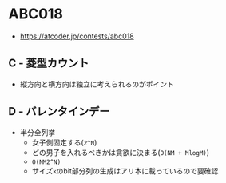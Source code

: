 # ABC018
* https://atcoder.jp/contests/abc018


## C - 菱型カウント
* 縦方向と横方向は独立に考えられるのがポイント


## D - バレンタインデー
* 半分全列挙
  - 女子側固定する(`2^N`)
  - どの男子を入れるべきかは貪欲に決まる(`O(NM + MlogM)`)
  - `O(NM2^N)`
  - サイズ`k`のbit部分列の生成はアリ本に載っているので要確認
